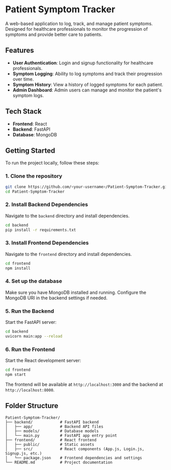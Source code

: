 
# Patient Symptom Tracker

A web-based application to log, track, and manage patient symptoms. Designed for healthcare professionals to monitor the progression of symptoms and provide better care to patients. 

## Features

- **User Authentication**: Login and signup functionality for healthcare professionals.
- **Symptom Logging**: Ability to log symptoms and track their progression over time.
- **Symptom History**: View a history of logged symptoms for each patient.
- **Admin Dashboard**: Admin users can manage and monitor the patient's symptom logs.
  
## Tech Stack

- **Frontend**: React
- **Backend**: FastAPI
- **Database**: MongoDB

## Getting Started

To run the project locally, follow these steps:

### 1. Clone the repository

```bash
git clone https://github.com/<your-username>/Patient-Symptom-Tracker.git
cd Patient-Symptom-Tracker
```

### 2. Install Backend Dependencies

Navigate to the `backend` directory and install dependencies.

```bash
cd backend
pip install -r requirements.txt
```

### 3. Install Frontend Dependencies

Navigate to the `frontend` directory and install dependencies.

```bash
cd frontend
npm install
```

### 4. Set up the database

Make sure you have MongoDB installed and running. Configure the MongoDB URI in the backend settings if needed.

### 5. Run the Backend

Start the FastAPI server:

```bash
cd backend
uvicorn main:app --reload
```

### 6. Run the Frontend

Start the React development server:

```bash
cd frontend
npm start
```

The frontend will be available at `http://localhost:3000` and the backend at `http://localhost:8000`.

## Folder Structure

```
Patient-Symptom-Tracker/
├── backend/            # FastAPI backend
│   ├── app/            # Backend API files
│   ├── models/         # Database models
│   └── main.py         # FastAPI app entry point
├── frontend/           # React frontend
│   ├── public/         # Static assets
│   ├── src/            # React components (App.js, Login.js, Signup.js, etc.)
│   └── package.json    # Frontend dependencies and settings
└── README.md           # Project documentation
```
